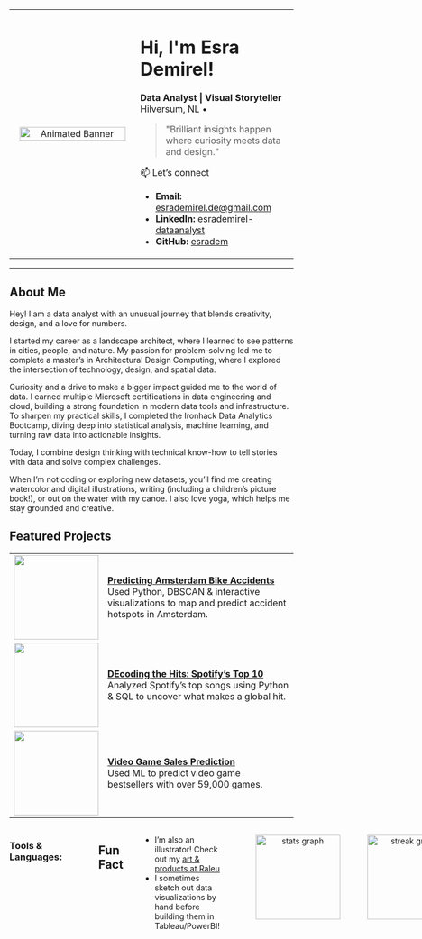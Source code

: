 <table>
  <tr>
    <td width="40%" align="center" valign="middle">
      <img src="https://media3.giphy.com/media/v1.Y2lkPTc5MGI3NjExb2s3OWRvaHYzZWhuNTdsZDUyMWJrZGpsajU2Z2ZuNG83NW16YW4xbCZlcD12MV9pbnRlcm5hbF9naWZfYnlfaWQmY3Q9Zw/VHI6svvhu5xuqzyAoM/giphy.gif" width="95%" alt="Animated Banner">
    </td>
    <td width="50%" align="left" valign="middle">
      <h1>Hi, I'm Esra Demirel! </h1>
      <b>Data Analyst | Visual Storyteller</b><br>
      Hilversum, NL • <br>
      <blockquote>
      "Brilliant insights happen where curiosity meets data and design." <br>
      </blockquote>
    📫 Let’s connect

- **Email:** esrademirel.de@gmail.com  
- **LinkedIn:** [esrademirel-dataanalyst](https://www.linkedin.com/in/esrademirel-dataanalyst/)
- **GitHub:** [esradem](https://github.com/esradem)
    </td>
  </tr>
</table>

---

## About Me

Hey! I am a data analyst with an unusual journey that blends creativity, design, and a love for numbers.

I started my career as a landscape architect, where I learned to see patterns in cities, people, and nature. My passion for problem-solving led me to complete a master’s in Architectural Design Computing, where I explored the intersection of technology, design, and spatial data.

Curiosity and a drive to make a bigger impact guided me to the world of data. I earned multiple Microsoft certifications in data engineering and cloud, building a strong foundation in modern data tools and infrastructure. To sharpen my practical skills, I completed the Ironhack Data Analytics Bootcamp, diving deep into statistical analysis, machine learning, and turning raw data into actionable insights.

Today, I combine design thinking with technical know-how to tell stories with data and solve complex challenges.

When I’m not coding or exploring new datasets, you’ll find me creating watercolor and digital illustrations, writing (including a children’s picture book!), or out on the water with my canoe. I also love yoga, which helps me stay grounded and creative.


## Featured Projects

<table>
  <tr>
    <td>
      <a href="https://github.com/esradem/Prediction_bike_accident">
        <img src="https://media.giphy.com/media/v1.Y2lkPTc5MGI3NjExb3ViZmc3MHlwZTYyaWZva3psMWd0OXg3NXA3ZTV3MmppdGRtbDZxMiZlcD12MV9naWZzX3NlYXJjaCZjdD1n/BwPNTQsO38gqrZ8td8/giphy.gif" width="150">
      </a>
    </td>
    <td>
      <a href="https://github.com/esradem/Prediction_bike_accident"><b>Predicting Amsterdam Bike Accidents</b></a>  
      <br>
      Used Python, DBSCAN & interactive visualizations to map and predict accident hotspots in Amsterdam.
    </td>
  </tr>
  <tr>
    <td>
      <a href="https://github.com/esradem/Mini_Project_2_DEcoding_the_Hits_Spotify_2019_Top_10">
        <img src="https://media.giphy.com/media/v1.Y2lkPTc5MGI3NjExcjNsNTY3MHYyZTFyaHdoenBlNWV5d2lvZGNqNDBtNzFlOHpmZG1qZCZlcD12MV9naWZzX3NlYXJjaCZjdD1n/tqfS3mgQU28ko/giphy.gif" width="150">
      </a>
    </td>
    <td>
      <a href="https://github.com/esradem/Mini_Project_2_DEcoding_the_Hits_Spotify_2019_Top_10"><b>DEcoding the Hits: Spotify’s Top 10</b></a>  
      <br>
      Analyzed Spotify’s top songs using Python & SQL to uncover what makes a global hit.
    </td>
  </tr>
  <tr>
    <td>
      <a href="https://github.com/esradem/video_game_sales">
        <img src="https://media.giphy.com/media/v1.Y2lkPWVjZjA1ZTQ3Z3Jsbm5lZjFoenJjcjlzZHoyeTVpYmNtNDV4ZjJoa2RqZWVnc2F4ZyZlcD12MV9naWZzX3NlYXJjaCZjdD1n/30MgfpdDZHMsw/giphy.gif" width="150">
      </a>
    </td>
    <td>
      <a href="https://github.com/esradem/video_game_sales"><b>Video Game Sales Prediction</b></a>  
      <br>
      Used ML to predict video game bestsellers with over 59,000 games.
    </td>
  </tr>
</table>

<div style="display: flex; align-items: flex-start; gap: 32px;">

  <!-- Badges in two columns -->
 <!-- Tools & Languages Section: Side-by-side badges and language card, no lines! -->
<h3>Tools & Languages:</h3>

<table>
  <tr>
    <!-- Left: Badges, arranged in 2 columns using manual line breaks -->
    <td align="left" valign="top">
      <a href="https://www.tableau.com/" target="_blank">
        <img src="https://img.shields.io/badge/Tableau-E97627?logo=tableau&logoColor=fff&style=for-the-badge" alt="Tableau"/>
      </a>
      <a href="https://scikit-learn.org/" target="_blank">
        <img src="https://img.shields.io/badge/scikit--learn-F7931E?logo=scikitlearn&logoColor=fff&style=for-the-badge" alt="scikit-learn"/>
      </a>
      <br>
      <a href="https://jupyter.org/" target="_blank">
        <img src="https://img.shields.io/badge/Jupyter-F37626?logo=jupyter&logoColor=fff&style=for-the-badge" alt="Jupyter"/>
      </a>
      <a href="https://azure.microsoft.com/" target="_blank">
        <img src="https://img.shields.io/badge/Azure-0089D6?logo=microsoft-azure&logoColor=fff&style=for-the-badge" alt="Azure"/>
      </a>
      <br>
      <a href="https://git-scm.com/" target="_blank">
        <img src="https://img.shields.io/badge/Git-F05032?logo=git&logoColor=fff&style=for-the-badge" alt="Git"/>
      </a>
      <a href="https://www.python.org/" target="_blank">
        <img src="https://img.shields.io/badge/Python-3670A0?logo=python&logoColor=fff&style=for-the-badge" alt="Python"/>
      </a>
      <br>
      <a href="https://www.sql.org/" target="_blank">
        <img src="https://img.shields.io/badge/SQL-316192?logo=sqlite&logoColor=fff&style=for-the-badge" alt="SQL"/>
      </a>
      <a href="https://pandas.pydata.org/" target="_blank">
        <img src="https://img.shields.io/badge/Pandas-150458?logo=pandas&logoColor=fff&style=for-the-badge" alt="Pandas"/>
      </a>
      <br>
      <a href="https://numpy.org/" target="_blank">
        <img src="https://img.shields.io/badge/NumPy-013243?logo=numpy&logoColor=fff&style=for-the-badge" alt="NumPy"/>
      </a>
    </td>
    <!-- Right: Languages card -->
    <td align="center" valign="top">
      <img src="https://github-readme-stats.vercel.app/api/top-langs?username=esradem&locale=en&hide_title=false&layout=compact&card_width=320&langs_count=5&theme=swift&hide_border=false" height="170" alt="languages graph" />
    </td>
  </tr>
</table>


##  Fun Fact

- I’m also an illustrator! Check out my [art & products at Raleu](https://raleu.nl/)
- I sometimes sketch out data visualizations by hand before building them in Tableau/PowerBI!
---

<p align="center">

  <img src="https://github-readme-stats.vercel.app/api?username=esradem&hide_title=false&hide_rank=false&show_icons=true&include_all_commits=true&count_private=true&disable_animations=false&theme=swift&locale=en&hide_border=false" height="150" alt="stats graph" style="margin-right: 16px;" />

</p>
  
<p align="center">
  <img src="https://streak-stats.demolab.com?user=esradem&locale=en&mode=weekly&theme=swift&hide_border=false&border_radius=5" height="150" alt="streak graph" />
</p>

<!-- Profile view counter, badge, etc. -->
###

<div align="center">
  <img src="https://visitor-badge.laobi.icu/badge?page_id=esradem.esradem&left_color=orangered&right_color=bisque"  />
</div>


